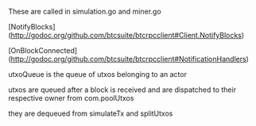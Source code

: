 

These are called in simulation.go and miner.go

[NotifyBlocks]
(http://godoc.org/github.com/btcsuite/btcrpcclient#Client.NotifyBlocks)

[OnBlockConnected]
(http://godoc.org/github.com/btcsuite/btcrpcclient#NotificationHandlers)

utxoQueue is the queue of utxos belonging to an actor

utxos are queued after a block is received and are dispatched
to their respective owner from com.poolUtxos

they are dequeued from simulateTx and splitUtxos
